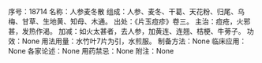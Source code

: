序号：18714
名称：人参麦冬散
组成：人参、麦冬、干葛、天花粉、归尾、乌梅、甘草、生地黄、知母、木通。
出处：《片玉痘疹》卷三。
主治：痘疮，火邪甚，发热作渴。
加减：如火太甚者，去人参，加黄连、连翘、桔梗、牛蒡子。
功效：None
用法用量：水竹叶7片为引，水煎服。
制备方法：None
临床应用：None
各家论述：None
用药禁忌：None
附注：None
